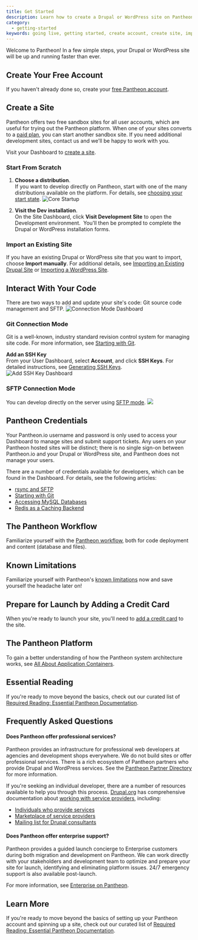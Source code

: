 ```yaml
---
title: Get Started
description: Learn how to create a Drupal or WordPress site on Pantheon.
category:
  - getting-started
keywords: going live, getting started, create account, create site, import, faqs
---
```

Welcome to Pantheon! In a few simple steps, your Drupal or WordPress site will be up and running faster than ever.

## Create Your Free Account
If you haven't already done so, create your [free Pantheon account](https://dashboard.pantheon.io/register).
## Create a Site
Pantheon offers two free sandbox sites for all user accounts, which are useful for trying out the Pantheon platform. When one of your sites converts to a [paid plan](https://pantheon.io/pricing), you can start another sandbox site. If you need additional development sites, contact us and we'll be happy to work with you.

Visit your Dashboard to [create a site](https://dashboard.pantheon.io/sites/create).

### Start From Scratch

1. **Choose a distribution**.  
If you want to develop directly on Pantheon, start with one of the many distributions available on the platform. For details, see [choosing your start state](/docs/articles/sites/create/choosing-start-state).
![Core Startup](/source/docs/assets/images/core-startup.png)

2. **Visit the Dev installation**.  
On the Site Dashboard, click **Visit Development Site** to open the Development environment.  You'll then be prompted to complete the Drupal or WordPress installation forms.  

### Import an Existing Site
If you have an existing Drupal or WordPress site that you want to import, choose **Import manually**. For additional details, see [Importing an Existing Drupal Site](/docs/articles/sites/migrate/importing-an-existing-site/) or [Importing a WordPress Site](/docs/articles/wordpress/importing-a-wordpress-site/).

## Interact With Your Code
There are two ways to add and update your site's code: Git source code management and SFTP.
![Connection Mode Dashboard](/source/docs/assets/images/desk_images/180025.png)

### Git Connection Mode
Git is a well-known, industry standard revision control system for managing site code. For more information, see [Starting with Git](/docs/articles/local/starting-with-git).

**Add an SSH Key**  
From your User Dashboard, select **Account**, and click **SSH Keys**.
For detailed instructions, see [Generating SSH Keys](/docs/articles/users/generating-ssh-keys/).  
![Add SSH Key Dashboard](/source/docs/assets/images/add-ssh-key-dashboard.png)  

### SFTP Connection Mode
You can develop directly on the server using [SFTP mode](/docs/articles/sites/code/developing-directly-with-sftp-mode/).
![](/source/docs/assets/images/desk_images/180036.png)

## Pantheon Credentials
Your Pantheon.io username and password is only used to access your Dashboard to manage sites and submit support tickets. Any users on your Pantheon hosted sites will be distinct; there is no single sign-on between Pantheon.io and your Drupal or WordPress site, and Pantheon does not manage your users.  

There are a number of credentials available for developers, which can be found in the Dashboard. For details, see the following articles:

- [rsync and SFTP](/docs/articles/local/rsync-and-sftp)
- [Starting with Git](/docs/articles/local/starting-with-git/)
- [Accessing MySQL Databases](/docs/articles/local/accessing-mysql-databases/)
- [Redis as a Caching Backend](/docs/articles/sites/redis-as-a-caching-backend)

## The Pantheon Workflow
Familiarize yourself with the [Pantheon workflow](/docs/articles/sites/code/using-the-pantheon-workflow/), both for code deployment and content (database and files).

## Known Limitations
Familiarize yourself with Pantheon's [known limitations](/docs/articles/sites/known-limitations) now and save yourself the headache later on!

## Prepare for Launch by Adding a Credit Card
When you're ready to launch your site, you'll need to [add a credit card](/docs/articles/sites/settings/add-a-credit-card-to-a-site) to the site.

## The Pantheon Platform
To gain a better understanding of how the Pantheon system architecture works, see [All About Application Containers](/docs/articles/sites/all-about-application-containers/).

## Essential Reading
If you're ready to move beyond the basics, check out our curated list of [Required Reading: Essential Pantheon Documentation](/docs/articles/required-reading-essential-pantheon-documentation/).

## Frequently Asked Questions

#### Does Pantheon offer professional services?
Pantheon provides an infrastructure for professional web developers at agencies and development shops everywhere. We do not build sites or offer professional services. There is a rich ecosystem of Pantheon partners who provide Drupal and WordPress services. See the [Pantheon Partner Directory](https://www.pantheon.io/partners) for more information.

If you're seeking an individual developer, there are a number of resources available to help you through this process. [Drupal.org](http://drupal.org/) has comprehensive documentation about [working with service providers](http://drupal.org/node/51169), including:

- [Individuals who provide services](http://drupal.org/profile/profile_drupal_services)
- [Marketplace of service providers](http://drupal.org/drupal-services)
- [Mailing list for Drupal consultants](http://lists.drupal.org/mailman/listinfo/consulting)

#### Does Pantheon offer enterprise support?
Pantheon provides a guided launch concierge to Enterprise customers during both migration and development on Pantheon. We can work directly with your stakeholders and development team to optimize and prepare your site for launch, identifying and eliminating platform issues. 24/7 emergency support is also available post-launch.

For more information, see [Enterprise on Pantheon](https://www.pantheon.io/enterprise).

## Learn More
If you're ready to move beyond the basics of setting up your Pantheon account and spinning up a site, check out our curated list of [Required Reading: Essential Pantheon Documentation](/docs/articles/required-reading-essential-pantheon-documentation/).
